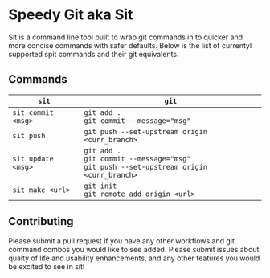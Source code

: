 # Speedy Git aka Sit
Sit is a command line tool built to wrap git commands in to quicker and more concise commands with safer defaults. Below is the list of currentyl supported spit commands and their git equivalents.

## Commands
| `sit` | `git` |
| ------ | ----- |
| `sit commit <msg>` | `git add . `<br /> `git commit --message="msg"` |
| `sit push` | `git push --set-upstream origin <curr_branch>` |
| `sit update <msg>` | `git add .` <br /> `git commit --message="msg"`<br /> `git push --set-upstream origin <curr_branch>` |
| `sit make <url>` | `git init` <br /> `git remote add origin <url>` |

## Contributing
Please submit a pull request if you have any other workflows and git command combos you would like to see added. Please submit issues about quaity of life and usability enhancements, and any other features you would be excited to see in sit!
